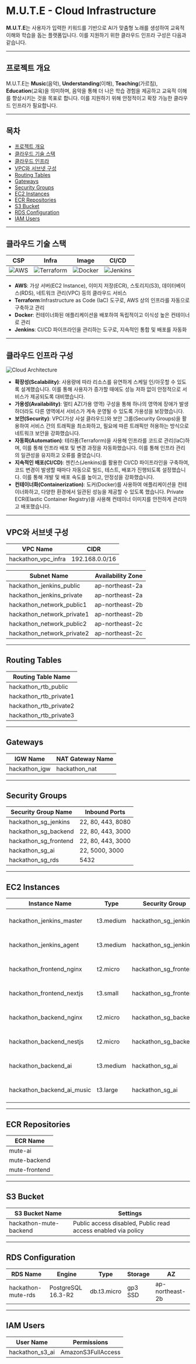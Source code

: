 
# M.U.T.E - Cloud Infrastructure

**M.U.T.E**는 사용자가 입력한 키워드를 기반으로 AI가 맞춤형 노래를 생성하여 교육적 이해와 학습을 돕는 플랫폼입니다. 이를 지원하기 위한 클라우드 인프라 구성은 다음과 같습니다.

---

## 프로젝트 개요

M.U.T.E는 **Music**(음악), **Understanding**(이해), **Teaching**(가르침), **Education**(교육)을 의미하며, 음악을 통해 더 나은 학습 경험을 제공하고 교육적 이해를 향상시키는 것을 목표로 합니다. 이를 지원하기 위해 안정적이고 확장 가능한 클라우드 인프라가 필요합니다.

---

## 목차
- [프로젝트 개요](#프로젝트-개요)
- [클라우드 기술 스택](#클라우드-기술-스택)
- [클라우드 인프라](#클라우드-인프라-구성)
- [VPC와 서브넷 구성](#vpc와-서브넷-구성)
- [Routing Tables](#routing-tables)
- [Gateways](#gateways)
- [Security Groups](#security-groups)
- [EC2 Instances](#ec2-instances)
- [ECR Repositories](#ecr-repositories)
- [S3 Bucket](#s3-bucket)
- [RDS Configuration](#rds-configuration)
- [IAM Users](#iam-users)

---

## 클라우드 기술 스택
| **CSP** | **Infra**  | **Image** | **CI/CD** |
| -------------- | -------- | ---------------- | ---------------- |
| ![AWS](https://img.shields.io/badge/AWS-%23FF9900.svg?style=for-the-badge&logo=amazon-aws&logoColor=white) | ![Terraform](https://img.shields.io/badge/terraform-%235835CC.svg?style=for-the-badge&logo=terraform&logoColor=white) | ![Docker](https://img.shields.io/badge/docker-%230db7ed.svg?style=for-the-badge&logo=docker&logoColor=white) | ![Jenkins](https://img.shields.io/badge/jenkins-%232C5263.svg?style=for-the-badge&logo=jenkins&logoColor=white) |

- **AWS**: 가상 서버(EC2 Instance), 이미지 저장(ECR), 스토리지(S3), 데이터베이스(RDS), 네트워크 관리(VPC) 등의 클라우드 서비스
- **Terraform**:Infrastructure as Code (IaC) 도구로, AWS 상의 인프라를 자동으로 구축하고 관리
- **Docker**: 컨테이너화된 애플리케이션을 배포하여 독립적이고 이식성 높은 컨테이너로 관리
- **Jenkins**: CI/CD 파이프라인을 관리하는 도구로, 지속적인 통합 및 배포를 자동화
---

## 클라우드 인프라 구성
![Cloud Architecture](https://www.notion.so/image/https%3A%2F%2Fprod-files-secure.s3.us-west-2.amazonaws.com%2F8b6f698e-8a67-4ad1-94b0-53ee956264c9%2F91ff88c8-b547-46f6-befa-586985f3319c%2Fimage.png?table=block&id=1073ac76-91d3-4b56-aea4-36620996f3ae&spaceId=8b6f698e-8a67-4ad1-94b0-53ee956264c9&width=1800&userId=51dd97ed-4b7f-4f0a-bc29-4e7109794d96&cache=v2)

- **확장성(Scalability)**: 사용량에 따라 리소스를 유연하게 스케일 인/아웃할 수 있도록 설계했습니다. 이를 통해 사용자가 증가할 때에도 성능 저하 없이 안정적으로 서비스가 제공되도록 대비했습니다.  
- **가용성(Availability)**: 멀티 AZ(가용 영역) 구성을 통해 하나의 영역에 장애가 발생하더라도 다른 영역에서 서비스가 계속 운영될 수 있도록 가용성을 보장했습니다.
- **보안(Security)**: VPC(가상 사설 클라우드)와 보안 그룹(Security Groups)을 활용하여 서비스 간의 트래픽을 최소화하고, 필요에 따른 트래픽만 허용하는 방식으로 네트워크 보안을 강화했습니다.
- **자동화(Automation)**: 테라폼(Terraform)을 사용해 인프라를 코드로 관리(IaC)하며, 이를 통해 인프라 배포 및 변경 과정을 자동화했습니다. 이를 통해 인프라 관리의 일관성을 유지하고 오류를 줄였습니다.
- **지속적인 배포(CI/CD)**: 젠킨스(Jenkins)를 활용한 CI/CD 파이프라인을 구축하여, 코드 변경이 발생할 때마다 자동으로 빌드, 테스트, 배포가 진행되도록 설정했습니다. 이를 통해 개발 및 배포 속도를 높이고, 안정성을 강화했습니다.
- **컨테이너화(Containerization)**: 도커(Docker)를 사용하여 애플리케이션을 컨테이너화하고, 다양한 환경에서 일관된 성능을 제공할 수 있도록 했습니다. Private ECR(Elastic Container Registry)을 사용해 컨테이너 이미지를 안전하게 관리하고 배포했습니다.

---
## VPC와 서브넷 구성

| VPC Name               | CIDR            |
| ---------------------- | --------------- |
| hackathon_vpc_infra     | 192.168.0.0/16  |

| Subnet Name                    | Availability Zone  |
| ------------------------------ | ------------------ |
| hackathon_jenkins_public        | ap-northeast-2a    |
| hackathon_jenkins_private       | ap-northeast-2a    |
| hackathon_network_public1       | ap-northeast-2b    |
| hackathon_network_private1      | ap-northeast-2b    |
| hackathon_network_public2       | ap-northeast-2c    |
| hackathon_network_private2      | ap-northeast-2c    |

---

## Routing Tables

| Routing Table Name           |
| ---------------------------- |
| hackathon_rtb_public         |
| hackathon_rtb_private1       |
| hackathon_rtb_private2       |
| hackathon_rtb_private3       |

---

## Gateways

| IGW Name              | NAT Gateway Name      |
| --------------------- | --------------------- |
| hackathon_igw         | hackathon_nat         |

---

## Security Groups

| Security Group Name         | Inbound Ports            |
| --------------------------- | ------------------------ |
| hackathon_sg_jenkins         | 22, 80, 443, 8080        |
| hackathon_sg_backend         | 22, 80, 443, 3000        |
| hackathon_sg_frontend        | 22, 80, 443, 3000        |
| hackathon_sg_ai              | 22, 5000, 3000           |
| hackathon_sg_rds             | 5432                     |

---

## EC2 Instances

| Instance Name              | Type      | Security Group        | Subnet                      | OS                      |
| -------------------------- | --------- | --------------------- | --------------------------- | ------------------------ |
| hackathon_jenkins_master    | t3.medium | hackathon_sg_jenkins   | hackathon_jenkins_public     | ubuntu-noble-24.04        |
| hackathon_jenkins_agent     | t3.medium | hackathon_sg_jenkins   | hackathon_jenkins_private    | ubuntu-noble-24.04        |
| hackathon_frontend_nginx    | t2.micro  | hackathon_sg_frontend  | hackathon_network_public1    | Amazon Linux 2023         |
| hackathon_frontend_nextjs   | t3.small  | hackathon_sg_frontend  | hackathon_network_public1    | Amazon Linux 2023         |
| hackathon_backend_nginx     | t2.micro  | hackathon_sg_backend   | hackathon_network_public2    | Amazon Linux 2023         |
| hackathon_backend_nestjs    | t2.micro  | hackathon_sg_backend   | hackathon_network_private1   | Amazon Linux 2023         |
| hackathon_backend_ai        | t3.medium | hackathon_sg_ai        | hackathon_network_private1   | Amazon Linux 2023         |
| hackathon_backend_ai_music  | t3.large  | hackathon_sg_ai        | hackathon_network_private1   | ubuntu-noble-24.04        |

---

## ECR Repositories

| ECR Name                  |
| -------------------------- |
| mute-ai                    |
| mute-backend               |
| mute-frontend              |

---

## S3 Bucket

| S3 Bucket Name               | Settings                                     |
| ---------------------------- | -------------------------------------------- |
| hackathon-mute-backend        | Public access disabled, Public read access enabled via policy |

---

## RDS Configuration

| RDS Name                | Engine            | Type          | Storage      | AZ                  |
| ----------------------- | ----------------- | ------------- | ------------ | ------------------- |
| hackathon-mute-rds       | PostgreSQL 16.3-R2| db.t3.micro   | gp3 SSD      | ap-northeast-2b     |

---

## IAM Users

| User Name             | Permissions           |
| --------------------- | --------------------- |
| hackathon_s3_ai        | AmazonS3FullAccess    |

